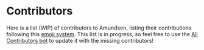 # Contributors

Here is a list (WIP) of contributors to Amundsen, listing their contributions following this [emoji system](https://allcontributors.org/docs/en/emoji-key). This list is in progress, so feel free to use the [All Contributors bot](https://allcontributors.org/docs/en/bot/usage) to update it with the missing contributors!
